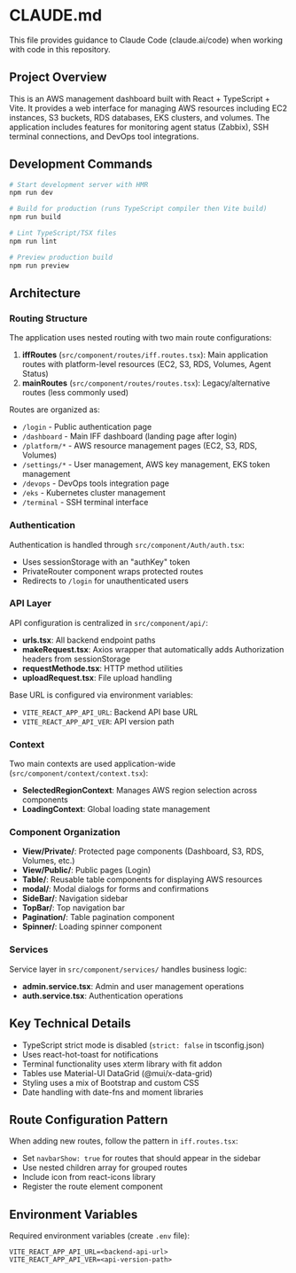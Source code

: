 # CLAUDE.md

This file provides guidance to Claude Code (claude.ai/code) when working with code in this repository.

## Project Overview

This is an AWS management dashboard built with React + TypeScript + Vite. It provides a web interface for managing AWS resources including EC2 instances, S3 buckets, RDS databases, EKS clusters, and volumes. The application includes features for monitoring agent status (Zabbix), SSH terminal connections, and DevOps tool integrations.

## Development Commands

```bash
# Start development server with HMR
npm run dev

# Build for production (runs TypeScript compiler then Vite build)
npm run build

# Lint TypeScript/TSX files
npm run lint

# Preview production build
npm run preview
```

## Architecture

### Routing Structure

The application uses nested routing with two main route configurations:

1. **iffRoutes** (`src/component/routes/iff.routes.tsx`): Main application routes with platform-level resources (EC2, S3, RDS, Volumes, Agent Status)
2. **mainRoutes** (`src/component/routes/routes.tsx`): Legacy/alternative routes (less commonly used)

Routes are organized as:
- `/login` - Public authentication page
- `/dashboard` - Main IFF dashboard (landing page after login)
- `/platform/*` - AWS resource management pages (EC2, S3, RDS, Volumes)
- `/settings/*` - User management, AWS key management, EKS token management
- `/devops` - DevOps tools integration page
- `/eks` - Kubernetes cluster management
- `/terminal` - SSH terminal interface

### Authentication

Authentication is handled through `src/component/Auth/auth.tsx`:
- Uses sessionStorage with an "authKey" token
- PrivateRouter component wraps protected routes
- Redirects to `/login` for unauthenticated users

### API Layer

API configuration is centralized in `src/component/api/`:
- **urls.tsx**: All backend endpoint paths
- **makeRequest.tsx**: Axios wrapper that automatically adds Authorization headers from sessionStorage
- **requestMethode.tsx**: HTTP method utilities
- **uploadRequest.tsx**: File upload handling

Base URL is configured via environment variables:
- `VITE_REACT_APP_API_URL`: Backend API base URL
- `VITE_REACT_APP_API_VER`: API version path

### Context

Two main contexts are used application-wide (`src/component/context/context.tsx`):
- **SelectedRegionContext**: Manages AWS region selection across components
- **LoadingContext**: Global loading state management

### Component Organization

- **View/Private/**: Protected page components (Dashboard, S3, RDS, Volumes, etc.)
- **View/Public/**: Public pages (Login)
- **Table/**: Reusable table components for displaying AWS resources
- **modal/**: Modal dialogs for forms and confirmations
- **SideBar/**: Navigation sidebar
- **TopBar/**: Top navigation bar
- **Pagination/**: Table pagination component
- **Spinner/**: Loading spinner component

### Services

Service layer in `src/component/services/` handles business logic:
- **admin.service.tsx**: Admin and user management operations
- **auth.service.tsx**: Authentication operations

## Key Technical Details

- TypeScript strict mode is disabled (`strict: false` in tsconfig.json)
- Uses react-hot-toast for notifications
- Terminal functionality uses xterm library with fit addon
- Tables use Material-UI DataGrid (@mui/x-data-grid)
- Styling uses a mix of Bootstrap and custom CSS
- Date handling with date-fns and moment libraries

## Route Configuration Pattern

When adding new routes, follow the pattern in `iff.routes.tsx`:
- Set `navbarShow: true` for routes that should appear in the sidebar
- Use nested children array for grouped routes
- Include icon from react-icons library
- Register the route element component

## Environment Variables

Required environment variables (create `.env` file):
```
VITE_REACT_APP_API_URL=<backend-api-url>
VITE_REACT_APP_API_VER=<api-version-path>
```
